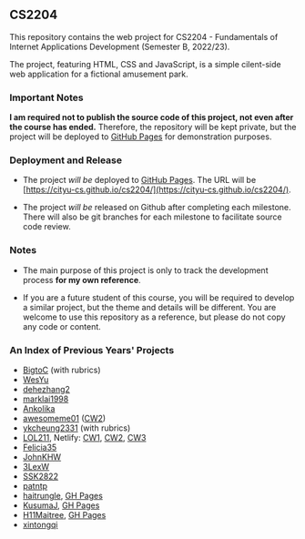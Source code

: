 ## CS2204

This repository contains the web project for CS2204 - Fundamentals of Internet Applications Development (Semester B, 2022/23).

The project, featuring HTML, CSS and JavaScript, is a simple cilent-side web application for a fictional amusement park.

### Important Notes

**I am required not to publish the source code of this project, not even after the course has ended.** Therefore, the repository will be kept private, but the project will be deployed to [GitHub Pages](https://pages.github.com/) for demonstration purposes.

### Deployment and Release

* The project *will be* deployed to [GitHub Pages](https://pages.github.com/). The URL will be [https://cityu-cs.github.io/cs2204/](https://cityu-cs.github.io/cs2204/).

* The project *will be* released on Github after completing each milestone. There will also be git branches for each milestone to facilitate source code review.

### Notes

* The main purpose of this project is only to track the development process **for my own reference**.

* If you are a future student of this course, you will be required to develop a similar project, but the theme and details will be different. You are welcome to use this repository as a reference, but please do not copy any code or content.

### An Index of Previous Years' Projects

* [BigtoC](https://github.com/BigtoC/CS2204) (with rubrics)
* [WesYu](https://github.com/WesYu/CS2204)
* [dehezhang2](https://github.com/dehezhang2/CS2204)
* [marklai1998](https://github.com/marklai1998/cs2204-html-assignment)
* [Ankolika](https://github.com/Ankolika/CS2204)
* [awesomeme01](https://github.com/awesomeme01/CS2204) ([CW2](https://github.com/awesomeme01/CS2204-CW2))
* [ykcheung2331](https://github.com/ykcheung2331/CS2204) (with rubrics)
* [LOL211](https://github.com/LOL211/CS2204Site), Netlify: [CW1](https://cs2204cw1.netlify.app/), [CW2](https://cs2204cw2.netlify.app/), [CW3](https://cs2204cw3.netlify.app/)
* [Felicia35](https://github.com/Felicia35/CS2204-Project)
* [JohnKHW](https://github.com/JohnKHW/HW-CityU-City-Cinema)
* [3LexW](https://github.com/3LexW/CityU-CS2204-Fundamentals-of-Internet-Applications-Development)
* [SSK2822](https://github.com/SSK2822/CS2204)
* [patntp](https://github.com/patntp/CS2204-Fundamentals-of-Internet-Applications-Development)
* [haitrungle](https://github.com/haitrungle/CS2204), [GH Pages](https://haitrungle.github.io/CS2204/)
* [KusumaJ](https://github.com/KusumaJ/CS2204-CW3), [GH Pages](https://kusumaj.github.io/CS2204-CW3/)
* [H11Maitree](https://github.com/H11Maitree/CW-CS2204), [GH Pages](https://h11maitree.github.io/CW-CS2204/)
* [xintongqi](https://github.com/xintongqi/CityU-CS2204-Website-Design)